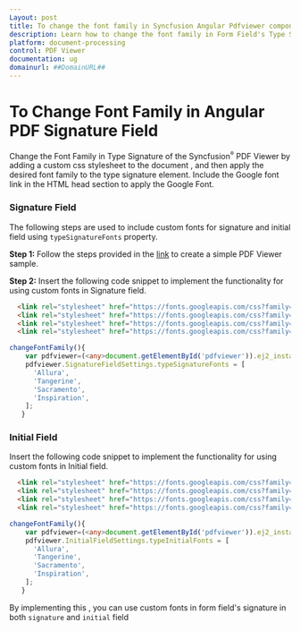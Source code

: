 ```yaml
---
Layout: post
title: To change the font family in Syncfusion Angular Pdfviewer component
description: Learn how to change the font family in Form Field's Type Signature in Syncfusion Angular Pdfviewer component of Syncfusion Essential JS 2 and more.
platform: document-processing
control: PDF Viewer
documentation: ug
domainurl: ##DomainURL##
---
```



# To Change Font Family in Angular PDF Signature Field
Change the Font Family in Type Signature of the Syncfusion<sup style="font-size:70%">&reg;</sup> PDF Viewer by adding a custom css stylesheet to the document , and then apply the desired font family to the type signature element. Include the Google font link in the HTML head section to apply the Google Font.

### Signature Field

The following steps are used to include custom fonts for signature and initial field using `typeSignatureFonts` property.

**Step 1:** Follow the steps provided in the [link](https://ej2.syncfusion.com/angular/documentation/pdfviewer/getting-started) to create a simple PDF Viewer sample.

**Step 2:** Insert the following code snippet to implement the functionality for using custom fonts in Signature field.

```html
  <link rel="stylesheet" href="https://fonts.googleapis.com/css?family=Allura" >
  <link rel="stylesheet" href="https://fonts.googleapis.com/css?family=Tangerine">
  <link rel="stylesheet" href="https://fonts.googleapis.com/css?family=Sacramento">
  <link rel="stylesheet" href="https://fonts.googleapis.com/css?family=Inspiration">
```

```ts
changeFontFamily(){
	var pdfviewer=(<any>document.getElementById('pdfviewer')).ej2_instances[0];
	pdfviewer.SignatureFieldSettings.typeSignatureFonts = [
      'Allura',
      'Tangerine',
      'Sacramento',
      'Inspiration',
    ];
   }

```
### Initial Field
Insert the following code snippet to implement the functionality for using custom fonts in Initial field.

```html
  <link rel="stylesheet" href="https://fonts.googleapis.com/css?family=Allura" >
  <link rel="stylesheet" href="https://fonts.googleapis.com/css?family=Tangerine">
  <link rel="stylesheet" href="https://fonts.googleapis.com/css?family=Sacramento">
  <link rel="stylesheet" href="https://fonts.googleapis.com/css?family=Inspiration">
```

```ts
changeFontFamily(){
	var pdfviewer=(<any>document.getElementById('pdfviewer')).ej2_instances[0];
	pdfviewer.InitialFieldSettings.typeInitialFonts = [
      'Allura',
      'Tangerine',
      'Sacramento',
      'Inspiration',
    ];
   }
```

By implementing this , you can use custom fonts in form field's signature in both `signature` and `initial` field
